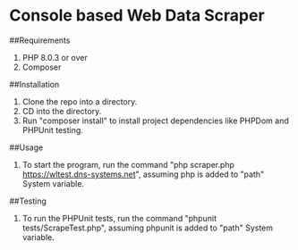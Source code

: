 # Console based Web Data Scraper

##Requirements
1. PHP 8.0.3 or over
2. Composer

##Installation
1. Clone the repo into a directory.
2. CD into the directory.
3. Run "composer install" to install project dependencies like PHPDom and PHPUnit testing.

##Usage
1. To start the program, run the command "php scraper.php https://wltest.dns-systems.net", assuming php is added to "path" System variable.

##Testing
1. To run the PHPUnit tests, run the command "phpunit tests/ScrapeTest.php", assuming phpunit is added to "path" System variable.